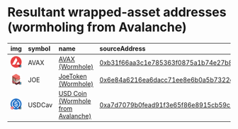 
Resultant wrapped-asset addresses (wormholing from Avalanche)
===================================
  
| img                                                                                                  | symbol   | name                                                                         | sourceAddress                                                                                                         | solAddress                                                                                                              | solMarkets                          | ethAddress                                                                                                            | ethMarkets   | terraAddress                                                                                                                               | terraMarkets   | bscAddress                                                                                                           | bscMarkets   | maticAddress                                                                                                             | maticMarkets   | oasisAddress   | oasisMarkets   | symbol   |
|:-----------------------------------------------------------------------------------------------------|:---------|:-----------------------------------------------------------------------------|:----------------------------------------------------------------------------------------------------------------------|:------------------------------------------------------------------------------------------------------------------------|:------------------------------------|:----------------------------------------------------------------------------------------------------------------------|:-------------|:-------------------------------------------------------------------------------------------------------------------------------------------|:---------------|:---------------------------------------------------------------------------------------------------------------------|:-------------|:-------------------------------------------------------------------------------------------------------------------------|:---------------|:---------------|:---------------|:-----------------|
| ![AVAX](https://raw.githubusercontent.com/certusone/wormhole-token-list/main/assets/AVAX_wh.png)     | AVAX     | [AVAX (Wormhole)](http://coingecko.com/en/coins/avalanche)                   | [0xb31f66aa3c1e785363f0875a1b74e27b85fd66c7](https://snowtrace.io/address/0xb31f66aa3c1e785363f0875a1b74e27b85fd66c7) | [KgV1GvrHQmRBY8sHQQeUKwTm2r2h8t4C8qt12Cw1HVE](https://solscan.io/address/KgV1GvrHQmRBY8sHQQeUKwTm2r2h8t4C8qt12Cw1HVE)   | [atrix](https://app.atrix.finance/) | [0x85f138bfEE4ef8e540890CFb48F620571d67Eda3](https://etherscan.io/address/0x85f138bfEE4ef8e540890CFb48F620571d67Eda3) |              | [terra1hj8de24c3yqvcsv9r8chr03fzwsak3hgd8gv3m](https://finder.terra.money/columbus-5/address/terra1hj8de24c3yqvcsv9r8chr03fzwsak3hgd8gv3m) |                | [0x96412902aa9aFf61E13f085e70D3152C6ef2a817](https://bscscan.com/address/0x96412902aa9aFf61E13f085e70D3152C6ef2a817) |              | [0x7Bb11E7f8b10E9e571E5d8Eace04735fDFB2358a](https://polygonscan.com/address/0x7Bb11E7f8b10E9e571E5d8Eace04735fDFB2358a) |                |                |                | AVAX             |
| ![JOE](https://raw.githubusercontent.com/certusone/wormhole-token-list/main/assets/JOE_wh.png)       | JOE      | [JoeToken (Wormhole)](http://coingecko.com/en/coins/joe)                     | [0x6e84a6216ea6dacc71ee8e6b0a5b7322eebc0fdd](https://snowtrace.io/address/0x6e84a6216ea6dacc71ee8e6b0a5b7322eebc0fdd) | [CriXdFS9iRAYbGEQiTcUqbWwG9RBmYt5B6LwTnoJ61Sm](https://solscan.io/address/CriXdFS9iRAYbGEQiTcUqbWwG9RBmYt5B6LwTnoJ61Sm) |                                     |                                                                                                                       |              |                                                                                                                                            |                |                                                                                                                      |              |                                                                                                                          |                |                |                | JOE              |
| ![USDCav](https://raw.githubusercontent.com/certusone/wormhole-token-list/main/assets/USDCav_wh.png) | USDCav   | [USD Coin (Wormhole from Avalanche)](http://coingecko.com/en/coins/usd-coin) | [0xa7d7079b0fead91f3e65f86e8915cb59c1a4c664](https://snowtrace.io/address/0xa7d7079b0fead91f3e65f86e8915cb59c1a4c664) |                                                                                                                         |                                     |                                                                                                                       |              | [terra1pvel56a2hs93yd429pzv9zp5aptcjg5ulhkz7w](https://finder.terra.money/columbus-5/address/terra1pvel56a2hs93yd429pzv9zp5aptcjg5ulhkz7w) |                |                                                                                                                      |              |                                                                                                                          |                |                |                | USDCav           |